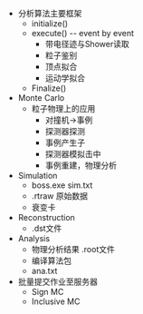 - 分析算法主要框架
	- initialize()
	- execute() -- event by event
		- 带电径迹与Shower读取
		- 粒子鉴别
		- 顶点拟合
		- 运动学拟合
	- Finalize()
- Monte Carlo
	- 粒子物理上的应用
		- 对撞机->事例
		- 探测器探测
		- 事例产生子
		- 探测器模拟击中
		- 事例重建，物理分析 
- Simulation 
	- boss.exe sim.txt
	- .rtraw 原始数据
	- 衰变卡
- Reconstruction 
	- .dst文件
- Analysis
	- 物理分析结果 .root文件
	- 编译算法包
	- ana.txt 
- 批量提交作业至服务器
	- Sign MC
	- Inclusive MC